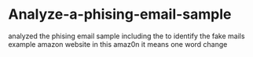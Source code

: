 # Analyze-a-phising-email-sample
analyzed the phising email sample including the to identify the fake mails example amazon website in this amaz0n it means one word change
